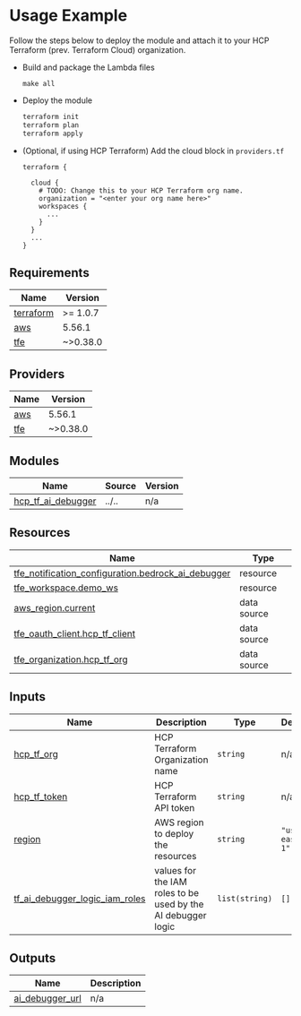 <!-- BEGIN_TF_DOCS -->
# Usage Example

Follow the steps below to deploy the module and attach it to your HCP Terraform (prev. Terraform Cloud) organization.

* Build and package the Lambda files

  ```
  make all
  ```

* Deploy the module

  ```bash
  terraform init
  terraform plan
  terraform apply
  ```

* (Optional, if using HCP Terraform) Add the cloud block in `providers.tf`

  ```hcl
  terraform {

    cloud {
      # TODO: Change this to your HCP Terraform org name.
      organization = "<enter your org name here>"
      workspaces {
        ...
      }
    }
    ...
  }
  ```

## Requirements

| Name | Version |
|------|---------|
| <a name="requirement_terraform"></a> [terraform](#requirement\_terraform) | >= 1.0.7 |
| <a name="requirement_aws"></a> [aws](#requirement\_aws) | 5.56.1 |
| <a name="requirement_tfe"></a> [tfe](#requirement\_tfe) | ~>0.38.0 |

## Providers

| Name | Version |
|------|---------|
| <a name="provider_aws"></a> [aws](#provider\_aws) | 5.56.1 |
| <a name="provider_tfe"></a> [tfe](#provider\_tfe) | ~>0.38.0 |

## Modules

| Name | Source | Version |
|------|--------|---------|
| <a name="module_hcp_tf_ai_debugger"></a> [hcp\_tf\_ai\_debugger](#module\_hcp\_tf\_ai\_debugger) | ../.. | n/a |

## Resources

| Name | Type |
|------|------|
| [tfe_notification_configuration.bedrock_ai_debugger](https://registry.terraform.io/providers/hashicorp/tfe/latest/docs/resources/notification_configuration) | resource |
| [tfe_workspace.demo_ws](https://registry.terraform.io/providers/hashicorp/tfe/latest/docs/resources/workspace) | resource |
| [aws_region.current](https://registry.terraform.io/providers/hashicorp/aws/5.56.1/docs/data-sources/region) | data source |
| [tfe_oauth_client.hcp_tf_client](https://registry.terraform.io/providers/hashicorp/tfe/latest/docs/data-sources/oauth_client) | data source |
| [tfe_organization.hcp_tf_org](https://registry.terraform.io/providers/hashicorp/tfe/latest/docs/data-sources/organization) | data source |

## Inputs

| Name | Description | Type | Default | Required |
|------|-------------|------|---------|:--------:|
| <a name="input_hcp_tf_org"></a> [hcp\_tf\_org](#input\_hcp\_tf\_org) | HCP Terraform Organization name | `string` | n/a | yes |
| <a name="input_hcp_tf_token"></a> [hcp\_tf\_token](#input\_hcp\_tf\_token) | HCP Terraform API token | `string` | n/a | yes |
| <a name="input_region"></a> [region](#input\_region) | AWS region to deploy the resources | `string` | `"us-east-1"` | no |
| <a name="input_tf_ai_debugger_logic_iam_roles"></a> [tf\_ai\_debugger\_logic\_iam\_roles](#input\_tf\_ai\_debugger\_logic\_iam\_roles) | values for the IAM roles to be used by the AI debugger logic | `list(string)` | `[]` | no |

## Outputs

| Name | Description |
|------|-------------|
| <a name="output_ai_debugger_url"></a> [ai\_debugger\_url](#output\_ai\_debugger\_url) | n/a |
<!-- END_TF_DOCS -->
